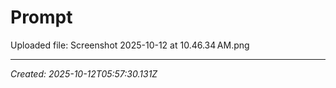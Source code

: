 # Prompt

Uploaded file: Screenshot 2025-10-12 at 10.46.34 AM.png

---

*Created: 2025-10-12T05:57:30.131Z*